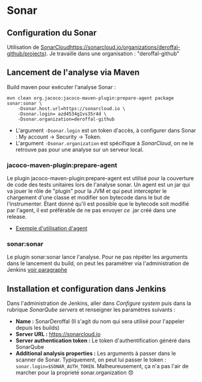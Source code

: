 # Sonar
## Configuration du Sonar
Utilisation de [SonarCloud]()https://sonarcloud.io/organizations/deroffal-github/projects). Je travaille dans une organisation : "deroffal-github"

## Lancement de l'analyse via Maven
Build maven pour exécuter l'analyse Sonar :

```
mvn clean org.jacoco:jacoco-maven-plugin:prepare-agent package sonar:sonar \
    -Dsonar.host.url=https://sonarcloud.io \
    -Dsonar.login= azd4534g1vs35r4d \
    -Dsonar.organization=deroffal-github
```
 * L'argument `-Dsonar.login` est un token d'accès, à configurer dans Sonar : My account -> Security -> Token.
 * L'argument `-Dsonar.organization` est spécifique à *SonarCloud*, on ne le retrouve pas pour une analyse sur un serveur local.
 
### jacoco-maven-plugin:prepare-agent   
Le plugin jacoco-maven-plugin:prepare-agent est utilisé pour la couverture de code des tests unitaires lors de l'analyse sonar. 
Un agent est un jar qui va jouer le rôle de "plugin" pour la JVM et qui peut intercepter le chargement d'une classe et modifier son bytecode dans le but de l'instrumenter. Étant donné qu'il est possible que le bytecode soit modifié par l'agent, il est préférable de ne pas envoyer *ce* .jar créé dans une release.

* [Exemple d'utilisation d'agent](http://blog.xebia.fr/2008/05/02/java-agent-instrumentez-vos-classes/) 

### sonar:sonar
Le plugin sonar:sonar lance l'analyse. Pour ne pas répéter les arguments dans le lancement du build, on peut les paramétrer via l'administration de Jenkins [voir paragraphe](#installation-et-configuration-dans-jenkins)

## Installation et configuration dans Jenkins
Dans l'administration de Jenkins, aller dans *Configure system* puis dans la rubrique *SonarQube servers* et renseigner les paramètres suivants :
 * **Name :** SonarDeroffal (Il s'agit du nom qui sera utilisé pour l'appeler depuis les builds)
 * **Server URL :** https://sonarcloud.io
 * **Server authentication token :** Le token d'authentification généré dans SonarQube
 * **Additional analysis properties :** Les arguments à passer dans le scanner de Sonar. Typiquement, on peut lui passer le token : `sonar.login=$SONAR_AUTH_TOKEN`. Malheureusement, ça n'a pas l'air de marcher pour la proprieté sonar.organization :disappointed:
